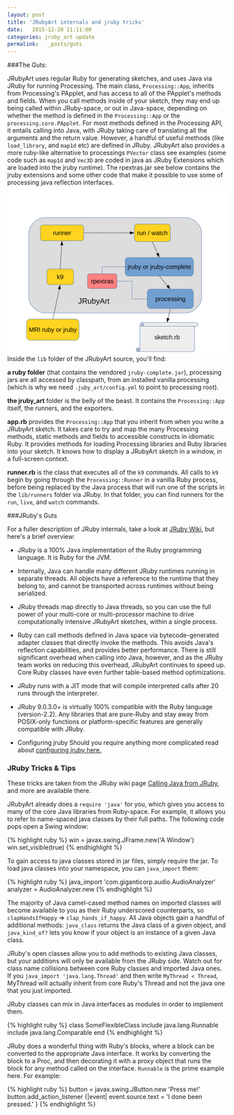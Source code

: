 ```yaml
---
layout: post
title: 'JRubyArt internals and jruby tricks'
date:   2015-12-28 11:11:00
categories: jruby_art update
permalink:   _posts/guts
---
```


###The Guts:

JRubyArt uses regular Ruby for generating sketches, and uses Java via JRuby for running Processing. The main class, `Processing::App`, inherits from Processing's PApplet, and has access to all of the PApplet's methods and fields. When you call methods inside of your sketch, they may end up being called within JRuby-space, or out in Java-space, depending on whether the method is defined in the `Processing::App` or the `processing.core.PApplet`. For most methods defined in the Processing API, it entails calling into Java, with JRuby taking care of translating all the arguments and the return value. However, a handful of useful methods (like `load_library`, and `map1d` etc) are defined in JRuby. JRubyArt also provides a more ruby-like alternative to processings `PVector` class see examples (some code such as `map1d` and `Vec3D` are coded in java as JRuby Extensions which are loaded into the jruby runtime).  The rpextras.jar see below contains the jruby extensions and some other code that make it possible to use some of processing java reflection interfaces.
<img src='/assets/schema.svg' />
Inside the `lib` folder of the JRubyArt source, you'll find:

__a ruby folder__ (that contains the vendored `jruby-complete.jar`), processing jars are all accessed by classpath, from an installed vanilla processing (which is why we need `.juby_art/config.yml` to point to processing root).

__the jruby_art__ folder is the belly of the beast. It contains the `Processing::App` itself, the runners, and the exporters.

__app.rb__ provides the `Processing::App` that you inherit from when you write a JRubyArt sketch. It takes care to try and map the many Processing methods, static methods and fields to accessible constructs in idiomatic Ruby. It provides methods for loading Processing libraries and Ruby libraries into your sketch. It knows how to display a JRubyArt sketch in a window, in a full-screen context.

__runner.rb__ is the class that executes all of the `k9` commands. All calls to `k9` begin by going through the `Processing::Runner` in a vanilla Ruby process, before being replaced by the Java process that will run one of the scripts in the `lib/runners` folder via JRuby. In that folder, you can find runners for the `run`, `live`, and `watch` commands.


###JRuby's Guts

For a fuller description of JRuby internals, take a look at [JRuby Wiki][wiki], but here's a brief overview:

* JRuby is a 100% Java implementation of the Ruby programming language. It is Ruby for the JVM.

* Internally, Java can handle many different JRuby runtimes running in separate threads. All objects have a reference to the runtime that they belong to, and cannot be transported across runtimes without being serialized.

* JRuby threads map directly to Java threads, so you can use the full power of your multi-core or multi-processor machine to drive computationally intensive JRubyArt sketches, within a single process.

* Ruby can call methods defined in Java space via bytecode-generated adapter classes that directly invoke the methods. This avoids Java's reflection capabilities, and provides better performance. There is still significant overhead when calling into Java, however, and as the JRuby team works on reducing this overhead, JRubyArt continues to speed up. Core Ruby classes have even further table-based method optimizations.

* JRuby runs with a JIT mode that will compile interpreted calls after 20 runs through the interpreter.

* JRuby 9.0.3.0+ is virtually 100% compatible with the Ruby language (version-2.2). Any libraries that are pure-Ruby and stay away from POSIX-only functions or platform-specific features are generally compatible with JRuby.
* Configuring jruby
Should you require anything more complicated read about [configuring jruby here.][configuring]

### JRuby Tricks & Tips

These tricks are taken from the JRuby wiki page [Calling Java from JRuby][calling], and more are available there.

JRubyArt already does a `require 'java'` for you, which gives you access to many of the core Java libraries from Ruby-space. For example, it allows you to refer to name-spaced java classes by their full paths. The following code pops open a Swing window:

{% highlight ruby %}
win = javax.swing.JFrame.new('A Window')
win.set_visible(true)
{% endhighlight %}

To gain access to java classes stored in jar files, simply require the jar. To load java classes into your namespace, you can `java_import` them:

{% highlight ruby %}
  java_import 'com.giganticorp.audio.AudioAnalyzer'
  analyzer = AudioAnalyzer.new
{% endhighlight %}

The majority of Java camel-cased method names on imported classes will become available to you as their Ruby underscored counterparts, so `clapHandsIfHappy` => `clap_hands_if_happy`. All Java objects gain a handful of additional methods: `java_class` returns the Java class of a given object, and `java_kind_of?` lets you know if your object is an instance of a given Java class.

JRuby's open classes allow you to add methods to existing Java classes, but your additions will only be available from the JRuby side. Watch out for class name collisions between core Ruby classes and imported Java ones. If you `java_import 'java.lang.Thread'` and then write `MyThread < Thread`, MyThread will actually inherit from core Ruby's Thread and not the java one that you just imported.

JRuby classes can mix in Java interfaces as modules in order to implement them.

{% highlight ruby %}
  class SomeFlexibleClass
    include java.lang.Runnable
    include java.lang.Comparable
  end
{% endhighlight %}

JRuby does a wonderful thing with Ruby's blocks, where a block can be converted to the appropriate Java interface. It works by converting the block to a Proc, and then decorating it with a proxy object that runs the block for any method called on the interface. `Runnable` is the prime example here. For example:

{% highlight ruby %}
  button = javax.swing.JButton.new 'Press me!'
  button.add_action_listener {|event| event.source.text = 'I done been pressed.' }
{% endhighlight %}




[configuring]:https://github.com/jruby/jruby/wiki/ConfiguringJRuby
[wiki]:https://github.com/jruby/jruby/wiki
[calling]:https://github.com/jruby/jruby/wiki/CallingJavaFromJRuby